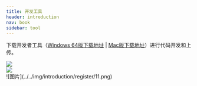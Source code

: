 ```yaml
---
title: 开发工具
header: introduction
nav: book
sidebar: tool
---
```


 

下载开发者工具（[Windows 64版下载地址](http://smartprogram.baidu.com/mappconsole/api/devDownload?system=windows&type=online)  |   [Mac版下载地址](http://smartprogram.baidu.com/mappconsole/api/devDownload?system=mac&type=online)）进行代码开发和上传。


<div class="m-doc-custom-examples">
	<div class="m-doc-custom-examples-correct">
		<img src="../../img/introduction/register/9.png">
		<!-- <p class="m-doc-custom-examples-title">正确</p><p class="m-doc-custom-examples-text">内容左右边距应至少34px(17pt)。</p> -->
	</div>
	<div class="m-doc-custom-examples-error ">
		<img src="../../img/introduction/register/10.png">
		<!-- <p class="m-doc-custom-examples-title">错误</p><p class="m-doc-custom-examples-text">边距过宽，页面元素过于集中。</p> -->
	</div>
</div>
![图片](../../img/introduction/register/11.png)<br/>
